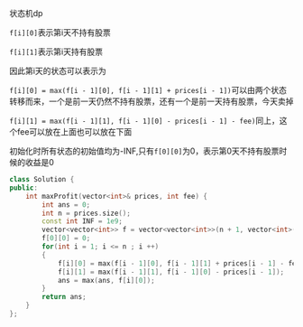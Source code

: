 状态机dp

`f[i][0]`表示第i天不持有股票

`f[i][1]`表示第i天持有股票

因此第i天的状态可以表示为

`f[i][0] = max(f[i - 1][0], f[i - 1][1] + prices[i - 1])`可以由两个状态转移而来，一个是前一天仍然不持有股票，还有一个是前一天持有股票，今天卖掉

`f[i][1] = max(f[i - 1][1], f[i - 1][0] - prices[i - 1] - fee)`同上，这个fee可以放在上面也可以放在下面

初始化时所有状态的初始值均为-INF,只有`f[0][0]`为0，表示第0天不持有股票时候的收益是0

```c++
class Solution {
public:
    int maxProfit(vector<int>& prices, int fee) {
        int ans = 0;
        int n = prices.size();
        const int INF = 1e9;
        vector<vector<int>> f = vector<vector<int>>(n + 1, vector<int>(2, -INF));
        f[0][0] = 0;
        for(int i = 1; i <= n ; i ++)
        {
            f[i][0] = max(f[i - 1][0], f[i - 1][1] + prices[i - 1] - fee);
            f[i][1] = max(f[i - 1][1], f[i - 1][0] - prices[i - 1]);
            ans = max(ans, f[i][0]);
        }
        return ans;
    }
};
```

